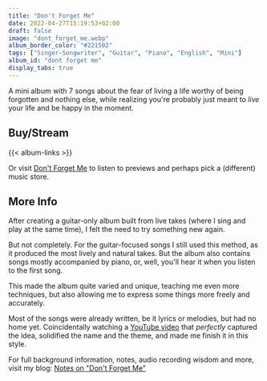 ```yaml
---
title: "Don't Forget Me"
date: 2022-04-27T15:19:53+02:00
draft: false
image: "dont_forget_me.webp"
album_border_color: "#221502"
tags: ["Singer-Songwriter", "Guitar", "Piano", "English", "Mini"]
album_id: "dont forget me"
display_tabs: true
---
```


A mini album with 7 songs about the fear of living a life worthy of being forgotten and nothing else, while realizing you're probably just meant to _live_ your life and be happy in the moment.

## Buy/Stream

{{< album-links >}}

Or visit [Don't Forget Me](https://distrokid.com/hyperfollow/tiamoeltroubadour/dont-forget-me) to listen to previews and perhaps pick a (different) music store.

## More Info

After creating a guitar-only album built from live takes (where I sing and play at the same time), I felt the need to try something new again. 

But not completely. For the guitar-focused songs I still used this method, as it produced the most lively and natural takes. But the album also contains songs mostly accompanied by piano, or, well, you'll hear it when you listen to the first song.

This made the album quite varied and unique, teaching me even more techniques, but also allowing me to express some things more freely and accurately.

Most of the songs were already written, be it lyrics or melodies, but had no home yet. Coincidentally watching a [YouTube video](https://www.youtube.com/watch?v=jKV-cym4QfQ) that _perfectly_ captured the idea, solidified the name and the theme, and made me finish it in this style.

For full background information, notes, audio recording wisdom and more, visit my blog: [Notes on "Don't Forget Me"](/blog/notes-on-dont-forget-me)
